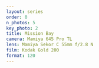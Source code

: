 ```yaml
---
layout: series
order: 0
n_photos: 5
key_photo: 2
title: Mission Bay
camera: Mamiya 645 Pro TL
lens: Mamiya Sekor C 55mm f/2.8 N
film: Kodak Gold 200
format: 120
---
```

